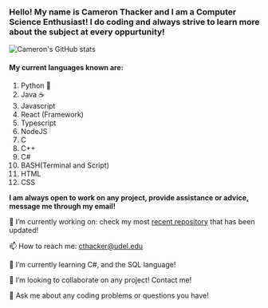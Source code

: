### Hello! My name is Cameron Thacker and I am a Computer Science Enthusiast! I do coding and always strive to learn more about the subject at every oppurtunity!

![Cameron's GitHub stats](https://github-readme-stats.vercel.app/api?username=cthacker-udel&theme=github_dark&count_private=true)

#### My current languages known are:

1. Python 🐍
2. Java ☕
3. Javascript
4. React (Framework)
5. Typescript
6. NodeJS
7. C
8. C++
9. C#
10. BASH(Terminal and Script)
11. HTML
12. CSS

**I am always open to work on any project, provide assistance or advice, message me through my email!**

🔭 I’m currently working on: check my most [recent repository](https://github.com/cthacker-udel?tab=repositories) that has been updated!

📫 How to reach me: cthacker@udel.edu

🌱 I’m currently learning C#, and the SQL language!

👯 I’m looking to collaborate on any project! Contact me!

💬 Ask me about any coding problems or questions you have!

<!--
**cthacker-udel/cthacker-udel** is a ✨ _special_ ✨ repository because its `README.md` (this file) appears on your GitHub profile.

Here are some ideas to get you started:

- 🔭 I’m currently working on ...
- 🌱 I’m currently learning ...
- 👯 I’m looking to collaborate on ...
- 🤔 I’m looking for help with ...
- 💬 Ask me about ...
- 📫 How to reach me: ...
- 😄 Pronouns: ...
- ⚡ Fun fact: ...
-->
